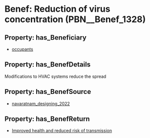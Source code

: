 # Benef: __Reduction of virus concentration__ (PBN__Benef_1328)

## Property: has_Beneficiary

* [occupants](../Stakeholder/PBN__Stakeholder_92)

## Property: has_BenefDetails

Modifications to HVAC systems reduce the spread

## Property: has_BenefSource

* [navaratnam_designing_2022](../Article/PBN__Article_282)

## Property: has_BenefReturn

* [Improved health and reduced risk of transmission](../BenefReturn/PBN__BenefReturn_1502)

